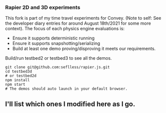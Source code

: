 ### Rapier 2D and 3D experiments
This fork is part of my time travel experiments for Convey. (Note to self: See the developer diary entries for around August 18th/2021 for some more context). The focus of each physics engine evaluations is:
 - Ensure it supports deterministic running
 - Ensure it supports snapshotting/serializing 
 - Build at least one demo proving/disproving it meets our requirements.

Build/run testbed2 or testbed3 to see all the demos. 
```
git clone git@github.com:seflless/rapier.js.git
cd testbed3d
# or testbed2d
npm install
npm start
# The demos should auto launch in your default browser.
```

I'll list which ones I modified here as I go.
 - 
